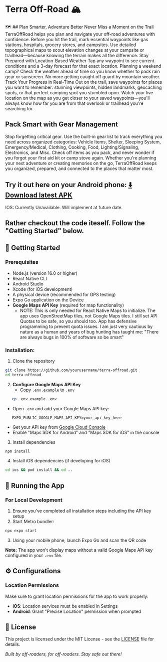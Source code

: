 # Terra Off-Road 🏔️



🗺️ ## Plan Smarter, Adventure Better
Never Miss a Moment on the Trail
TerraOffRoad helps you plan and navigate your off-road adventures with confidence. Before you hit the trail, mark essential waypoints like gas stations, hospitals, grocery stores, and campsites. Use detailed topographical maps to scout elevation changes at your campsite or trailhead—because knowing the terrain makes all the difference.
Stay Prepared with Location-Based Weather
Tap any waypoint to see current conditions and a 3-day forecast for that exact location. Planning a weekend camp? Check the weather ahead of time so you know whether to pack rain gear or sunscreen. No more getting caught off guard by mountain weather.
Track Your Progress in Real-Time
Out on the trail, save waypoints for places you want to remember: stunning viewpoints, hidden landmarks, geocaching spots, or that perfect camping spot you stumbled upon. Watch your live location on the map as you get closer to your saved waypoints—you'll always know how far you are from that overlook or trailhead you're searching for.

## Pack Smart with Gear Management
Stop forgetting critical gear. Use the built-in gear list to track everything you need across organized categories: Vehicle Items, Shelter, Sleeping System, Emergency/Medical, Clothing, Cooking, Food, Lighting/Signaling, Electronics, and Misc. Check off items as you pack, and never wonder if you forgot your first aid kit or camp stove again.
Whether you're planning your next adventure or creating memories on the go, TerraOffRoad keeps you organized, prepared, and connected to the places that matter most.

## Try it out here on your Android phone: [⬇️ Download latest APK](https://github.com/JagerOtter801/TerraOffRoad/releases/latest/download/app-release.apk)

IOS: Currently Unavailable. Will implement at future date.

## Rather checkout the code iteself. Follow the "Getting Started" below.
## 🚀 Getting Started

### Prerequisites
- Node.js (version 16.0 or higher)
- React Native CLI
- Android Studio
- Xcode (for iOS development)
- A physical device (recommended for GPS testing)
- Expo Go application on the Device
- **Google Maps API Key** (required for map functionality)
  - NOTE: This is only needed for React Native Maps to initialize. The app uses OpenStreetMap tiles, not Google Maps tiles.
     I still set API Quotas to be safe, so you should too. App has defensive programming to prevent quota issues. I am just very cautious by nature as a human and years of bug hunting has taught me: "There are always bugs in 100% of software so be smart"


### Installation:
1. Clone the repository
```bash
git clone https://github.com/yourusername/terra-offroad.git
cd terra-offroad
```

2. **Configure Google Maps API Key**
   - Copy `.env.example` to `.env`
```bash
   cp .env.example .env
```
   - Open `.env` and add your Google Maps API key:
```
   EXPO_PUBLIC_GOOGLE_MAPS_API_KEY=your_api_key_here
```
   - Get your API key from [Google Cloud Console](https://console.cloud.google.com/)
   - Enable "Maps SDK for Android" and "Maps SDK for iOS" in the console

3. Install dependencies
```bash
npm install
```

4. Install iOS dependencies (if developing for iOS)
```bash
cd ios && pod install && cd ..
```

## 📱 Running the App

### For Local Development
1. Ensure you've completed all installation steps including the API key setup
2. Start Metro bundler:
```bash
npx expo start
```
3. Using your mobile phone, launch Expo Go and scan the QR code

**Note:** The app won't display maps without a valid Google Maps API key configured in your `.env` file.

## ⚙️ Configurations
### Location Permissions
Make sure to grant location permissions for the app to work properly:
- **iOS**: Location services must be enabled in Settings
- **Android**: Grant "Precise Location" permission when prompted

## 📄 License

This project is licensed under the MIT License - see the [LICENSE](LICENSE) file for details.


*Built by off-roaders, for off-roaders. Stay safe out there!*
